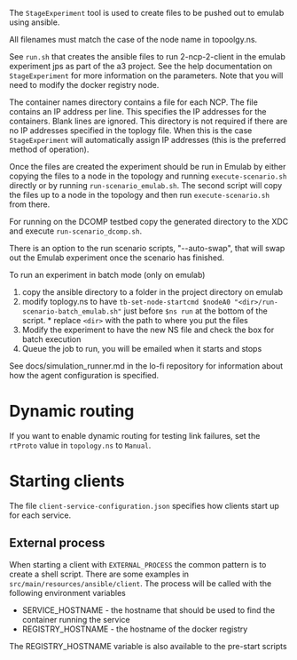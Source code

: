 The `StageExperiment` tool is used to create files to be pushed out to emulab using ansible.

All filenames must match the case of the node name in topoolgy.ns.

See `run.sh` that creates the ansible files to run 2-ncp-2-client in the emulab experiment jps as part of the a3 project. See the help documentation on `StageExperiment` for more information on the parameters. Note that you will need to modify the docker registry node.

The container names directory contains a file for each NCP.  The file
contains an IP address per line.  This specifies the IP addresses for the
containers. Blank lines are ignored.  This directory is not required if
there are no IP addresses specified in the toplogy file.  When this is the
case `StageExperiment` will automatically assign IP addresses (this is the
preferred method of operation).

Once the files are created the experiment should be run in Emulab by either
copying the files to a node in the topology and running
`execute-scenario.sh` directly or by running `run-scenario_emulab.sh`.  The
second script will copy the files up to a node in the topology and then run
`execute-scenario.sh` from there.

For running on the DCOMP testbed copy the generated directory to the XDC
and execute `run-scenario_dcomp.sh`.

There is an option to the run scenario scripts, "--auto-swap", that will
swap out the Emulab experiment once the scenario has finished.


To run an experiment in batch mode (only on emulab)
  1. copy the ansible directory to a folder in the project directory on emulab
  2. modify toplogy.ns to have `tb-set-node-startcmd $nodeA0 "<dir>/run-scenario-batch_emulab.sh"` just before `$ns run` at the bottom of the script.
    * replace `<dir>` with the path to where you put the files
  3. Modify the experiment to have the new NS file and check the box for batch execution
  4. Queue the job to run, you will be emailed when it starts and stops

See docs/simulation_runner.md in the lo-fi repository for information about
how the agent configuration is specified.

Dynamic routing
==============

If you want to enable dynamic routing for testing link failures, set the `rtProto` value in `topology.ns` to `Manual`.

Starting clients
===============

The file `client-service-configuration.json` specifies how clients start up for each service.

External process
----------------

When starting a client with `EXTERNAL_PROCESS` the common pattern is to create a shell script.
There are some examples in `src/main/resources/ansible/client`.
The process will be called with the following environment variables
* SERVICE_HOSTNAME - the hostname that should be used to find the container running the service
* REGISTRY_HOSTNAME - the hostname of the docker registry

The REGISTRY_HOSTNAME variable is also available to the pre-start scripts
